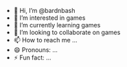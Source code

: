 - 👋 Hi, I’m @bardnbash
- 👀 I’m interested in games
- 🌱 I’m currently learning games
- 💞️ I’m looking to collaborate on games
- 📫 How to reach me ...
- 😄 Pronouns: ...
- ⚡ Fun fact: ...

<!---
bardnbash/bardnbash is a ✨ special ✨ repository because its `README.md` (this file) appears on your GitHub profile.
You can click the Preview link to take a look at your changes.
--->

